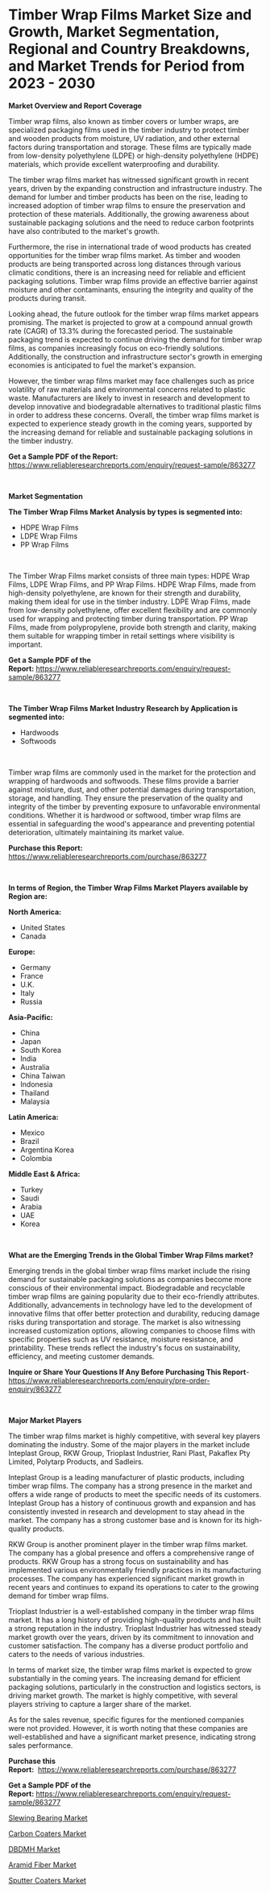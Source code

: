 <p><h1>Timber Wrap Films Market Size and Growth, Market Segmentation, Regional and Country Breakdowns, and Market Trends for Period from 2023 -  2030</h1></p><p><strong>Market Overview and Report Coverage</strong></p>
<p><p>Timber wrap films, also known as timber covers or lumber wraps, are specialized packaging films used in the timber industry to protect timber and wooden products from moisture, UV radiation, and other external factors during transportation and storage. These films are typically made from low-density polyethylene (LDPE) or high-density polyethylene (HDPE) materials, which provide excellent waterproofing and durability.</p><p>The timber wrap films market has witnessed significant growth in recent years, driven by the expanding construction and infrastructure industry. The demand for lumber and timber products has been on the rise, leading to increased adoption of timber wrap films to ensure the preservation and protection of these materials. Additionally, the growing awareness about sustainable packaging solutions and the need to reduce carbon footprints have also contributed to the market's growth.</p><p>Furthermore, the rise in international trade of wood products has created opportunities for the timber wrap films market. As timber and wooden products are being transported across long distances through various climatic conditions, there is an increasing need for reliable and efficient packaging solutions. Timber wrap films provide an effective barrier against moisture and other contaminants, ensuring the integrity and quality of the products during transit.</p><p>Looking ahead, the future outlook for the timber wrap films market appears promising. The market is projected to grow at a compound annual growth rate (CAGR) of 13.3% during the forecasted period. The sustainable packaging trend is expected to continue driving the demand for timber wrap films, as companies increasingly focus on eco-friendly solutions. Additionally, the construction and infrastructure sector's growth in emerging economies is anticipated to fuel the market's expansion.</p><p>However, the timber wrap films market may face challenges such as price volatility of raw materials and environmental concerns related to plastic waste. Manufacturers are likely to invest in research and development to develop innovative and biodegradable alternatives to traditional plastic films in order to address these concerns. Overall, the timber wrap films market is expected to experience steady growth in the coming years, supported by the increasing demand for reliable and sustainable packaging solutions in the timber industry.</p></p>
<p><strong>Get a Sample PDF of the Report:</strong> <a href="https://www.reliableresearchreports.com/enquiry/request-sample/863277">https://www.reliableresearchreports.com/enquiry/request-sample/863277</a></p>
<p>&nbsp;</p>
<p><strong>Market Segmentation</strong></p>
<p><strong>The Timber Wrap Films Market Analysis by types is segmented into:</strong></p>
<p><ul><li>HDPE Wrap Films</li><li>LDPE Wrap Films</li><li>PP Wrap Films</li></ul></p>
<p>&nbsp;</p>
<p><p>The Timber Wrap Films market consists of three main types: HDPE Wrap Films, LDPE Wrap Films, and PP Wrap Films. HDPE Wrap Films, made from high-density polyethylene, are known for their strength and durability, making them ideal for use in the timber industry. LDPE Wrap Films, made from low-density polyethylene, offer excellent flexibility and are commonly used for wrapping and protecting timber during transportation. PP Wrap Films, made from polypropylene, provide both strength and clarity, making them suitable for wrapping timber in retail settings where visibility is important.</p></p>
<p><strong>Get a Sample PDF of the Report:</strong>&nbsp;<a href="https://www.reliableresearchreports.com/enquiry/request-sample/863277">https://www.reliableresearchreports.com/enquiry/request-sample/863277</a></p>
<p>&nbsp;</p>
<p><strong>The Timber Wrap Films Market Industry Research by Application is segmented into:</strong></p>
<p><ul><li>Hardwoods</li><li>Softwoods</li></ul></p>
<p>&nbsp;</p>
<p><p>Timber wrap films are commonly used in the market for the protection and wrapping of hardwoods and softwoods. These films provide a barrier against moisture, dust, and other potential damages during transportation, storage, and handling. They ensure the preservation of the quality and integrity of the timber by preventing exposure to unfavorable environmental conditions. Whether it is hardwood or softwood, timber wrap films are essential in safeguarding the wood's appearance and preventing potential deterioration, ultimately maintaining its market value.</p></p>
<p><strong>Purchase this Report:</strong>&nbsp; <a href="https://www.reliableresearchreports.com/purchase/863277">https://www.reliableresearchreports.com/purchase/863277</a></p>
<p>&nbsp;</p>
<p><strong>In terms of Region, the Timber Wrap Films Market Players available by Region are:</strong></p>
<p>
    <p> <strong> North America: </strong>
        <ul>
            <li>United States</li>
            <li>Canada</li>
        </ul>
        </p> 
    <p> <strong> Europe: </strong>
        <ul>
            <li>Germany</li>
            <li>France</li>
            <li>U.K.</li>
            <li>Italy</li>
            <li>Russia</li>
        </ul>
        </p> 
    <p> <strong> Asia-Pacific: </strong>
        <ul>
            <li>China</li>
            <li>Japan</li>
            <li>South Korea</li>
            <li>India</li>
            <li>Australia</li>
            <li>China Taiwan</li>
            <li>Indonesia</li>
            <li>Thailand</li>
            <li>Malaysia</li>
        </ul>
        </p> 
    <p> <strong> Latin America: </strong>
        <ul>
            <li>Mexico</li>
            <li>Brazil</li>
            <li>Argentina Korea</li>
            <li>Colombia</li>
        </ul>
        </p> 
    <p> <strong> Middle East & Africa: </strong>
        <ul>
            <li>Turkey</li>
            <li>Saudi</li>
            <li>Arabia</li>
            <li>UAE</li>
            <li>Korea</li>
        </ul>
    </p>
    </p>
<p>&nbsp;</p>
<p><strong>What are the Emerging Trends in the Global Timber Wrap Films market?</strong></p>
<p><p>Emerging trends in the global timber wrap films market include the rising demand for sustainable packaging solutions as companies become more conscious of their environmental impact. Biodegradable and recyclable timber wrap films are gaining popularity due to their eco-friendly attributes. Additionally, advancements in technology have led to the development of innovative films that offer better protection and durability, reducing damage risks during transportation and storage. The market is also witnessing increased customization options, allowing companies to choose films with specific properties such as UV resistance, moisture resistance, and printability. These trends reflect the industry's focus on sustainability, efficiency, and meeting customer demands.</p></p>
<p><strong>Inquire or Share Your Questions If Any Before Purchasing This Report</strong>- <a href="https://www.reliableresearchreports.com/enquiry/pre-order-enquiry/863277">https://www.reliableresearchreports.com/enquiry/pre-order-enquiry/863277</a></p>
<p>&nbsp;</p>
<p><strong>Major Market Players</strong></p>
<p><p>The timber wrap films market is highly competitive, with several key players dominating the industry. Some of the major players in the market include Inteplast Group, RKW Group, Trioplast Industrier, Rani Plast, Pakaflex Pty Limited, Polytarp Products, and Sadleirs. </p><p>Inteplast Group is a leading manufacturer of plastic products, including timber wrap films. The company has a strong presence in the market and offers a wide range of products to meet the specific needs of its customers. Inteplast Group has a history of continuous growth and expansion and has consistently invested in research and development to stay ahead in the market. The company has a strong customer base and is known for its high-quality products.</p><p>RKW Group is another prominent player in the timber wrap films market. The company has a global presence and offers a comprehensive range of products. RKW Group has a strong focus on sustainability and has implemented various environmentally friendly practices in its manufacturing processes. The company has experienced significant market growth in recent years and continues to expand its operations to cater to the growing demand for timber wrap films.</p><p>Trioplast Industrier is a well-established company in the timber wrap films market. It has a long history of providing high-quality products and has built a strong reputation in the industry. Trioplast Industrier has witnessed steady market growth over the years, driven by its commitment to innovation and customer satisfaction. The company has a diverse product portfolio and caters to the needs of various industries.</p><p>In terms of market size, the timber wrap films market is expected to grow substantially in the coming years. The increasing demand for efficient packaging solutions, particularly in the construction and logistics sectors, is driving market growth. The market is highly competitive, with several players striving to capture a larger share of the market.</p><p>As for the sales revenue, specific figures for the mentioned companies were not provided. However, it is worth noting that these companies are well-established and have a significant market presence, indicating strong sales performance.</p></p>
<p><strong>Purchase this Report:</strong>&nbsp;&nbsp;<a href="https://www.reliableresearchreports.com/purchase/863277">https://www.reliableresearchreports.com/purchase/863277</a></p>
<p></p>
<p><strong>Get a Sample PDF of the Report:</strong>&nbsp;<a href="https://www.reliableresearchreports.com/enquiry/request-sample/863277">https://www.reliableresearchreports.com/enquiry/request-sample/863277</a></p>
<p><p><a href="https://medium.com/@ishankishanrp23/slewing-bearing-market-exploring-market-share-market-trends-and-future-growth-6911e3d60314">Slewing Bearing Market</a></p><p><a href="https://medium.com/@subhamgillrp23/carbon-coaters-market-trends-and-market-analysis-forecasted-for-period-2023-2030-57668205c93c">Carbon Coaters Market</a></p><p><a href="https://github.com/Paul14Anderson63/Market-Research-Report-List-1/blob/main/dbdmh-market.md">DBDMH Market</a></p><p><a href="https://github.com/dringals/Market-Research-Report-List-1/blob/main/aramid-fiber-market.md">Aramid Fiber Market</a></p><p><a href="https://medium.com/@yuvicharp23/sputter-coaters-market-competitive-analysis-market-trends-and-forecast-to-2030-53b6fb3a84c2">Sputter Coaters Market</a></p></p>